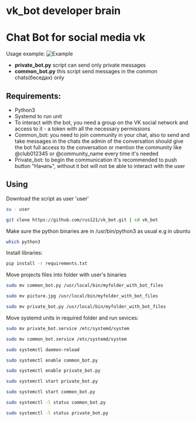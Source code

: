 # vk_bot developer brain
# Chat Bot for social media vk
Usage example:
![Example](https://github.com/rus121/vk_bot/blob/main/example.gif)
- **private_bot.py** script can send only private messages 
- **common_bot.py** this script send messages in the common chats(беседах) only
## Requirements:
- Python3
- Systemd to run unit
- To interact with the bot, you need a group on the VK social network and access to it - a token with all the necessary permissions
- Common_bot: you need to join community in your chat, also to send and take messages in the chats the admin of the conversation should give the bot full access to the conversation or mention the community like @club012345 or @community_name every time  it's needed
- Private_bot: to begin the communication it's recommended to push button "Начать", without it bot will not be able to interact with the user
## Using
Download the script as user 'user'
```bash
su - user 
```
```bash
git clone https://github.com/rus121/vk_bot.git | cd vk_bot
```
Make sure the python binaries are in /usr/bin/python3 as usual e.g in ubuntu 
```bash
which python3
```
Install libraries:
```bash
pip install -r requirements.txt
```
Move projects files into folder with user's binaries
```bash
sudo mv common_bot.py /usr/local/bin/myfolder_with_bot_files
```
```bash
sudo mv picture.jpg /usr/local/bin/myfolder_with_bot_files
```
```bash
sudo mv private_bot.py /usr/local/bin/myfolder_with_bot_files
```
Move systemd units in required folder and run sevices:
```bash
sudo mv private_bot.service /etc/systemd/system
```
```bash
sudo mv common_bot.service /etc/systemd/system
```
```bash
sudo systemctl daemon-reload
```
```bash
sudo systemctl enable common_bot.py
```
```bash
sudo systemctl enable private_bot.py
```
```bash
sudo systemctl start private_bot.py
```
```bash
sudo systemctl start common_bot.py
```
```bash
sudo systemctl -l status common_bot.py
```
```bash
sudo systemctl -l status private_bot.py
```

